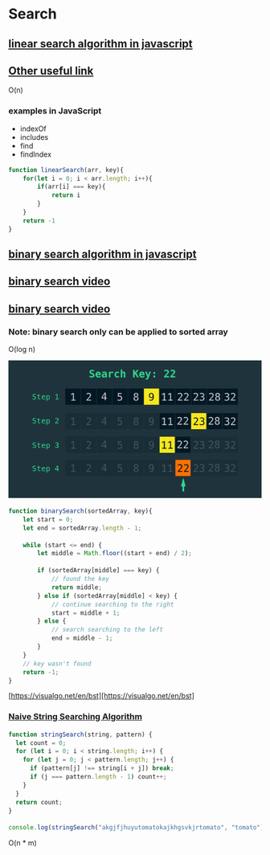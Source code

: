 # Search

## [linear search algorithm in javascript](https://stackabuse.com/linear-search-in-javascript/)
## [Other useful link](https://www.freecodecamp.org/news/linear-search/)

O(n)

### examples in JavaScript
<ul>
    <li>indexOf</li>
    <li>includes</li>
    <li>find</li>
    <li>findIndex</li>
</ul>


```javascript
function linearSearch(arr, key){
    for(let i = 0; i < arr.length; i++){
        if(arr[i] === key){
            return i
        }
    }
    return -1
}
```

## [binary search algorithm in javascript](https://stackabuse.com/binary-search-in-javascript/)

## [binary search video](https://www.youtube.com/watch?v=MFhxShGxHWc)
## [binary search video](https://www.youtube.com/watch?v=P3YID7liBug)

### Note: binary search only can be applied to sorted array
O(log n)

<img src="images/binary.png">

```javascript
function binarySearch(sortedArray, key){
    let start = 0;
    let end = sortedArray.length - 1;

    while (start <= end) {
        let middle = Math.floor((start + end) / 2);

        if (sortedArray[middle] === key) {
            // found the key
            return middle;
        } else if (sortedArray[middle] < key) {
            // continue searching to the right
            start = middle + 1;
        } else {
            // search searching to the left
            end = middle - 1;
        }
    }
	// key wasn't found
    return -1;
}
```

[https://visualgo.net/en/bst][https://visualgo.net/en/bst]

### [Naive String Searching Algorithm](https://medium.com/nerd-for-tech/naive-string-searching-algorithm-2d5fa07fdbcd)


```javascript
function stringSearch(string, pattern) {
  let count = 0;
  for (let i = 0; i < string.length; i++) {
    for (let j = 0; j < pattern.length; j++) {
      if (pattern[j] !== string[i + j]) break;
      if (j === pattern.length - 1) count++;
    }
  }
  return count;
}

console.log(stringSearch("akgjfjhuyutomatokajkhgsvkjrtomato", "tomato"));
```

O(n * m)